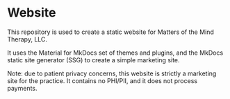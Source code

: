 # Website

This repository is used to create a static website for Matters of the Mind Therapy, LLC.

It uses the Material for MkDocs set of themes and plugins, and the MkDocs static site generator (SSG) to create a simple marketing site.

Note: due to patient privacy concerns, this website is strictly a marketing site for the practice. It contains no PHI/PII, and it does not process payments.
